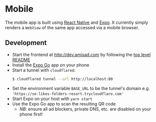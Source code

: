 # Mobile

The mobile app is built using [React Native](https://reactnative.dev/) and [Expo](https://expo.dev/). It currently simply renders a `WebView` of the same app accessed via a mobile browser.

## Development

- Start the frontend at <http://dev.amisad.com> by following the [top level README](../README.md)
- Install the [Expo Go](https://expo.dev/client) app on your phone
- Start a tunnel with `cloudflared`:
  ```sh
  $ cloudflared tunnel --url http://localhost:80
  ```
- Set the environment variable `BASE_URL` to be the tunnel's domain e.g. `'https://se-likes-folders-resort.trycloudflare.com'`
- Start Expo on your host with `yarn start`
- Use the Expo Go app to scan the resulting QR code
  - _NB_: ensure all ad blockers, private DNS, etc. are disabled on your phone first!
